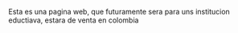Esta es una pagina web, que futuramente sera para uns institucion eductiava, estara de venta en colombia 
